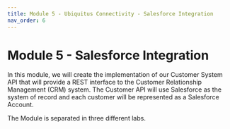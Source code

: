 ```yaml
---
title: Module 5 - Ubiquitus Connectivity - Salesforce Integration
nav_order: 6
---
```


# Module 5 - Salesforce Integration

In this module, we will create the implementation of our Customer System API that will provide a REST interface to the Customer Relationship Management (CRM) system. The Customer API will use Salesforce ​as the system of record and each customer will be represented as a Salesforce Account.

The Module is separated in three different labs.